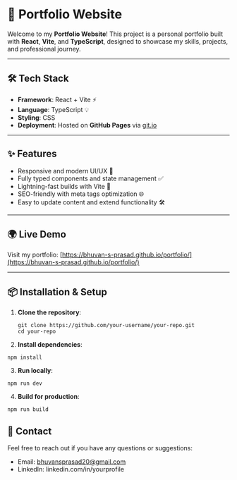 # 🚀 Portfolio Website

Welcome to my **Portfolio Website**! This project is a personal portfolio built with **React**, **Vite**, and **TypeScript**, designed to showcase my skills, projects, and professional journey.

---

## 🛠️ Tech Stack

- **Framework**: React + Vite ⚡
- **Language**: TypeScript 💡
- **Styling**: CSS
- **Deployment**: Hosted on **GitHub Pages** via [git.io](https://git.io)

---

## ✨ Features

- Responsive and modern UI/UX 🎨
- Fully typed components and state management ✅
- Lightning-fast builds with Vite 🚀
- SEO-friendly with meta tags optimization 🌐
- Easy to update content and extend functionality 🛠️

---

## 🌍 Live Demo

Visit my portfolio: [https://bhuvan-s-prasad.github.io/portfolio/](https://bhuvan-s-prasad.github.io/portfolio/)

---

## 📦 Installation & Setup

1. **Clone the repository**:
   ```
   git clone https://github.com/your-username/your-repo.git
   cd your-repo
   ```
2. **Install dependencies**:

```
npm install
```

3. **Run locally**:

```
npm run dev
```

4. **Build for production**:

```
npm run build
```

## 📧 Contact

Feel free to reach out if you have any questions or suggestions:

- Email: bhuvansprasad20@gmail.com
- LinkedIn: linkedin.com/in/yourprofile
